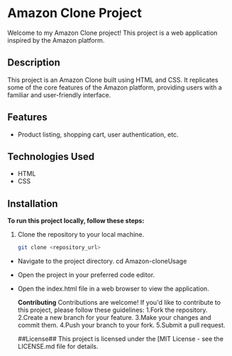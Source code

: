 # Amazon Clone Project

Welcome to my Amazon Clone project! This project is a web application inspired by the Amazon platform.

## Description

This project is an Amazon Clone built using HTML and CSS. It replicates some of the core features of the Amazon platform, providing users with a familiar and user-friendly interface.

## Features

-  Product listing, shopping cart, user authentication, etc.

## Technologies Used

- HTML
- CSS

## Installation

**To run this project locally, follow these steps:**

1. Clone the repository to your local machine.
   ```bash
   git clone <repository_url>
- Navigate to the project directory.
   cd Amazon-cloneUsage
- Open the project in your preferred code editor.
- Open the index.html file in a web browser to view the application.
 
   **Contributing**
   Contributions are welcome! If you'd like to contribute to this project, please follow these guidelines:
   1.Fork the repository.
   2.Create a new branch for your feature.
   3.Make your changes and commit them.
   4.Push your branch to your fork.
   5.Submit a pull request.
   
   ##License##
   This project is licensed under the [MIT License - see the LICENSE.md file for details.
